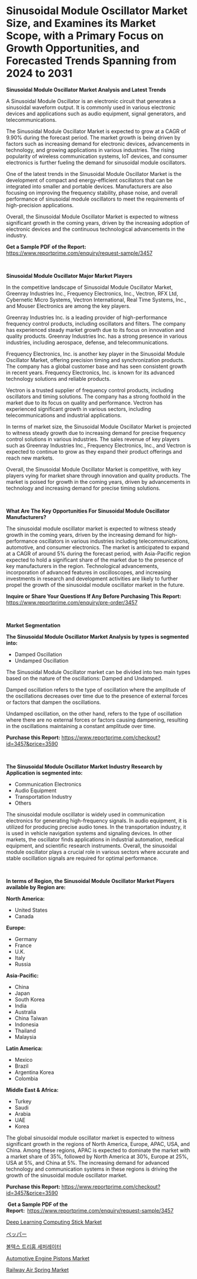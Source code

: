 <p><h1>Sinusoidal Module Oscillator Market Size, and Examines its Market Scope, with a Primary Focus on Growth Opportunities, and Forecasted Trends Spanning from 2024 to 2031</h1></p><p><strong>Sinusoidal Module Oscillator Market Analysis and Latest Trends</strong></p>
<p><p>A Sinusoidal Module Oscillator is an electronic circuit that generates a sinusoidal waveform output. It is commonly used in various electronic devices and applications such as audio equipment, signal generators, and telecommunications.</p><p>The Sinusoidal Module Oscillator Market is expected to grow at a CAGR of 9.90% during the forecast period. The market growth is being driven by factors such as increasing demand for electronic devices, advancements in technology, and growing applications in various industries. The rising popularity of wireless communication systems, IoT devices, and consumer electronics is further fueling the demand for sinusoidal module oscillators.</p><p>One of the latest trends in the Sinusoidal Module Oscillator Market is the development of compact and energy-efficient oscillators that can be integrated into smaller and portable devices. Manufacturers are also focusing on improving the frequency stability, phase noise, and overall performance of sinusoidal module oscillators to meet the requirements of high-precision applications.</p><p>Overall, the Sinusoidal Module Oscillator Market is expected to witness significant growth in the coming years, driven by the increasing adoption of electronic devices and the continuous technological advancements in the industry.</p></p>
<p><strong>Get a Sample PDF of the Report:&nbsp;</strong> <a href="https://www.reportprime.com/enquiry/request-sample/3457">https://www.reportprime.com/enquiry/request-sample/3457</a></p>
<p>&nbsp;</p>
<p><strong>Sinusoidal Module Oscillator Major Market Players</strong></p>
<p><p>In the competitive landscape of Sinusoidal Module Oscillator Market, Greenray Industries Inc., Frequency Electronics, Inc., Vectron, RFX Ltd, Cybernetic Micro Systems, Vectron International, Real Time Systems, Inc., and Mouser Electronics are among the key players.</p><p>Greenray Industries Inc. is a leading provider of high-performance frequency control products, including oscillators and filters. The company has experienced steady market growth due to its focus on innovation and quality products. Greenray Industries Inc. has a strong presence in various industries, including aerospace, defense, and telecommunications.</p><p>Frequency Electronics, Inc. is another key player in the Sinusoidal Module Oscillator Market, offering precision timing and synchronization products. The company has a global customer base and has seen consistent growth in recent years. Frequency Electronics, Inc. is known for its advanced technology solutions and reliable products.</p><p>Vectron is a trusted supplier of frequency control products, including oscillators and timing solutions. The company has a strong foothold in the market due to its focus on quality and performance. Vectron has experienced significant growth in various sectors, including telecommunications and industrial applications.</p><p>In terms of market size, the Sinusoidal Module Oscillator Market is projected to witness steady growth due to increasing demand for precise frequency control solutions in various industries. The sales revenue of key players such as Greenray Industries Inc., Frequency Electronics, Inc., and Vectron is expected to continue to grow as they expand their product offerings and reach new markets.</p><p>Overall, the Sinusoidal Module Oscillator Market is competitive, with key players vying for market share through innovation and quality products. The market is poised for growth in the coming years, driven by advancements in technology and increasing demand for precise timing solutions.</p></p>
<p>&nbsp;</p>
<p><strong>What Are The Key Opportunities For Sinusoidal Module Oscillator Manufacturers?</strong></p>
<p><p>The sinusoidal module oscillator market is expected to witness steady growth in the coming years, driven by the increasing demand for high-performance oscillators in various industries including telecommunications, automotive, and consumer electronics. The market is anticipated to expand at a CAGR of around 5% during the forecast period, with Asia-Pacific region expected to hold a significant share of the market due to the presence of key manufacturers in the region. Technological advancements, incorporation of advanced features in oscilloscopes, and increasing investments in research and development activities are likely to further propel the growth of the sinusoidal module oscillator market in the future.</p></p>
<p><strong>Inquire or Share Your Questions If Any Before Purchasing This Report:</strong> <a href="https://www.reportprime.com/enquiry/pre-order/3457">https://www.reportprime.com/enquiry/pre-order/3457</a></p>
<p>&nbsp;</p>
<p><strong>Market Segmentation</strong></p>
<p><strong>The Sinusoidal Module Oscillator Market Analysis by types is segmented into:</strong></p>
<p><ul><li>Damped Oscillation</li><li>Undamped Oscillation</li></ul></p>
<p><p>The Sinusoidal Module Oscillator market can be divided into two main types based on the nature of the oscillations: Damped and Undamped. </p><p>Damped oscillation refers to the type of oscillation where the amplitude of the oscillations decreases over time due to the presence of external forces or factors that dampen the oscillations.</p><p>Undamped oscillation, on the other hand, refers to the type of oscillation where there are no external forces or factors causing dampening, resulting in the oscillations maintaining a constant amplitude over time.</p></p>
<p><strong>Purchase this Report:&nbsp;</strong><a href="https://www.reportprime.com/checkout?id=3457&price=3590">https://www.reportprime.com/checkout?id=3457&price=3590</a></p>
<p>&nbsp;</p>
<p><strong>The Sinusoidal Module Oscillator Market Industry Research by Application is segmented into:</strong></p>
<p><ul><li>Communication Electronics</li><li>Audio Equipment</li><li>Transportation Industry</li><li>Others</li></ul></p>
<p><p>The sinusoidal module oscillator is widely used in communication electronics for generating high-frequency signals. In audio equipment, it is utilized for producing precise audio tones. In the transportation industry, it is used in vehicle navigation systems and signaling devices. In other markets, the oscillator finds applications in industrial automation, medical equipment, and scientific research instruments. Overall, the sinusoidal module oscillator plays a crucial role in various sectors where accurate and stable oscillation signals are required for optimal performance.</p></p>
<p>&nbsp;</p>
<p><strong>In terms of Region, the Sinusoidal Module Oscillator Market Players available by Region are:</strong></p>
<p>
    <p> <strong> North America: </strong>
        <ul>
            <li>United States</li>
            <li>Canada</li>
        </ul>
        </p> 
    <p> <strong> Europe: </strong>
        <ul>
            <li>Germany</li>
            <li>France</li>
            <li>U.K.</li>
            <li>Italy</li>
            <li>Russia</li>
        </ul>
        </p> 
    <p> <strong> Asia-Pacific: </strong>
        <ul>
            <li>China</li>
            <li>Japan</li>
            <li>South Korea</li>
            <li>India</li>
            <li>Australia</li>
            <li>China Taiwan</li>
            <li>Indonesia</li>
            <li>Thailand</li>
            <li>Malaysia</li>
        </ul>
        </p> 
    <p> <strong> Latin America: </strong>
        <ul>
            <li>Mexico</li>
            <li>Brazil</li>
            <li>Argentina Korea</li>
            <li>Colombia</li>
        </ul>
        </p> 
    <p> <strong> Middle East & Africa: </strong>
        <ul>
            <li>Turkey</li>
            <li>Saudi</li>
            <li>Arabia</li>
            <li>UAE</li>
            <li>Korea</li>
        </ul>
    </p>
    </p>
<p><p>The global sinusoidal module oscillator market is expected to witness significant growth in the regions of North America, Europe, APAC, USA, and China. Among these regions, APAC is expected to dominate the market with a market share of 35%, followed by North America at 30%, Europe at 25%, USA at 5%, and China at 5%. The increasing demand for advanced technology and communication systems in these regions is driving the growth of the sinusoidal module oscillator market.</p></p>
<p><strong>Purchase this Report: </strong><a href="https://www.reportprime.com/checkout?id=3457&price=3590">https://www.reportprime.com/checkout?id=3457&price=3590</a></p>
<p>&nbsp;<strong>Get a Sample PDF of the Report:&nbsp;&nbsp;</strong><a href="https://www.reportprime.com/enquiry/request-sample/3457">https://www.reportprime.com/enquiry/request-sample/3457</a></p>
<p><strong></strong></p>
<p><p><a href="https://github.com/lubmix/Market-Research-Report-List-2/blob/main/deep-learning-computing-stick-market.md">Deep Learning Computing Stick Market</a></p><p><a href="https://github.com/lrlmopnhwd79300/Market-Research-Report-List-1/blob/main/839965914349.md">ペッパー</a></p><p><a href="https://github.com/vsckjg50460/Market-Research-Report-List-1/blob/main/837646413492.md">볼텍스 트리홈 세퍼레이터</a></p><p><a href="https://issuu.com/reportprime-2/docs/automotive-engine-pistons-market-size-2030.pptx">Automotive Engine Pistons Market</a></p><p><a href="https://issuu.com/reportprime-2/docs/railway-air-spring-market-size-2030.pptx">Railway Air Spring Market</a></p></p>